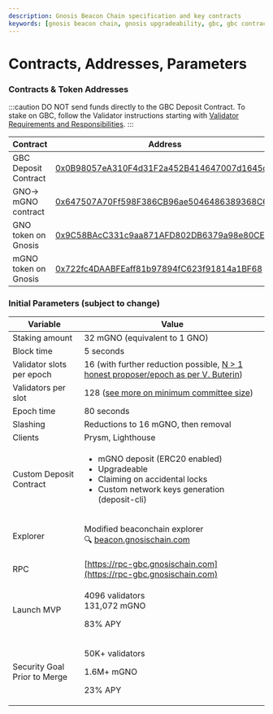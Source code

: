 ```yaml
---
description: Gnosis Beacon Chain specification and key contracts
keywords: [gnosis beacon chain, gnosis upgradeability, gbc, gbc contracts]
---
```


# Contracts, Addresses, Parameters

### **Contracts & Token Addresses**

:::caution DO NOT send funds directly to the GBC Deposit Contract.
To stake on GBC, follow the Validator instructions starting with [Validator Requirements and Responsibilities](/node/manual).
:::

| Contract             | Address                                                                                                                                            |
| -------------------- | -------------------------------------------------------------------------------------------------------------------------------------------------- |
| GBC Deposit Contract | [0x0B98057eA310F4d31F2a452B414647007d1645d9](https://gnosis.blockscout.com/address/0x0B98057eA310F4d31F2a452B414647007d1645d9)                     |
| GNO-> mGNO contract  | [0x647507A70Ff598F386CB96ae5046486389368C66](https://gnosis.blockscout.com/address/0x647507A70Ff598F386CB96ae5046486389368C66)                     |
| GNO token on Gnosis  | [0x9C58BAcC331c9aa871AFD802DB6379a98e80CEdb](https://blockscout.com/xdai/mainnet/token/0x9C58BAcC331c9aa871AFD802DB6379a98e80CEdb/token-transfers) |
| mGNO token on Gnosis | [0x722fc4DAABFEaff81b97894fC623f91814a1BF68](https://gnosis.blockscout.com/address/0x722fc4DAABFEaff81b97894fC623f91814a1BF68)                     |

### **Initial Parameters (subject to change)**

| Variable                     | Value                                                                                                                                                                                 |
| ---------------------------- | ------------------------------------------------------------------------------------------------------------------------------------------------------------------------------------- |
| Staking amount               | 32 mGNO (equivalent to 1 GNO)                                                                                                                                                         |
| Block time                   | 5 seconds                                                                                                                                                                             |
| Validator slots per epoch    | 16 (with further reduction possible, [N > 1 honest proposer/epoch as per V. Buterin](https://notes.ethereum.org/@vbuterin/rkhCgQteN?type=view#Why-32-ETH-validator-sizes))            |
| Validators per slot          | 128 ([see more on minimum committee size](https://medium.com/@chihchengliang/minimum-committee-size-explained-67047111fa20))                                                          |
| Epoch time                   | 80 seconds                                                                                                                                                                            |
| Slashing                     | Reductions to 16 mGNO, then removal                                                                                                                                                   |
| Clients                      | Prysm, Lighthouse                                                                                                                                                                     |
| Custom Deposit Contract      | <p></p><ul><li>mGNO deposit (ERC20 enabled)</li><li>Upgradeable</li><li>Claiming on accidental locks</li><li>Custom network keys generation (deposit-cli)</li></ul>                   |
| Explorer                     | <p>Modified beaconchain explorer<br /><span data-gb-custom-inline data-tag="emoji" data-code="1f50d">🔍</span> <a href="http://beacon.gnosischain.com">beacon.gnosischain.com</a></p> |
| RPC                          | [https://rpc-gbc.gnosischain.com](https://rpc-gbc.gnosischain.com)                                                                                                                    |
| Launch MVP                   | <p>4096 validators<br />131,072 mGNO </p><p>83% APY</p>                                                                                                                               |
| Security Goal Prior to Merge | <p>50K+ validators</p><p>1.6M+ mGNO</p><p>23% APY</p>                                                                                                                                 |
